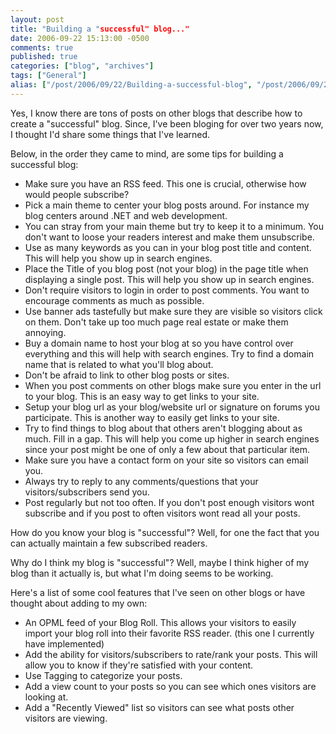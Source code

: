 ```yaml
---
layout: post
title: "Building a "successful" blog..."
date: 2006-09-22 15:13:00 -0500
comments: true
published: true
categories: ["blog", "archives"]
tags: ["General"]
alias: ["/post/2006/09/22/Building-a-successful-blog", "/post/2006/09/22/building-a-successful-blog"]
---
```

<!-- more -->
<P>Yes, I know there are tons of posts on other blogs that describe how to create a "successful" blog. Since, I've been bloging for over two years now, I thought I'd share some things that I've learned.</P>
<P>Below, in the order they came to mind, are some tips for building a successful blog:</P>
<UL>
<LI>Make sure you have an RSS feed. This one is crucial, otherwise how would people subscribe?</LI>
<LI>Pick a main theme to center your blog posts around.&nbsp;For instance my blog centers around .NET and web development.</LI>
<LI>You can stray from your main theme but try to keep it to a minimum. You don't want to loose your readers interest and make them unsubscribe.</LI>
<LI>Use as many keywords as you can in your blog post title and content. This will help you show up in search engines. </LI>
<LI>Place the Title of you blog post (not your blog)&nbsp;in the page title when displaying a single post. This will help you show up in search engines.</LI>
<LI>Don't require visitors to login in order to post comments. You want to encourage comments as much as possible.</LI>
<LI>Use banner ads tastefully but make sure they are visible so visitors click on them. Don't take up too much page&nbsp;real estate or make them annoying.</LI>
<LI>Buy a domain name to host your blog at so you have control over everything and this will help with search engines. Try to find a domain name that is related to what you'll blog about.</LI>
<LI>Don't be afraid to link to other blog posts or sites.</LI>
<LI>When you post comments on other blogs make sure you enter in the url to your blog. This is an easy way to get links to your site.</LI>
<LI>Setup your blog url as your blog/website url or signature on forums you participate. This is another way to easily get links to your site.</LI>
<LI>Try to find things to blog about that others aren't blogging about as much. Fill in a gap. This will help you come up higher in search engines since your post might be one of only a few about that particular item.</LI>
<LI>Make sure you have a contact form on your site so visitors can email you.</LI>
<LI>Always try to reply to any comments/questions that your visitors/subscribers send you.</LI>
<LI>Post regularly but not too often. If you don't post enough visitors wont subscribe and if you post to often visitors wont read all your posts.</LI></UL>
<P>How do you know your blog is "successful"? Well, for one the fact that you can actually maintain a few subscribed readers.</P>
<P>Why do I think my blog is "successful"? Well, maybe I think higher of my blog than it actually is, but what I'm doing seems to be working.</P>
<P>Here's a list of some cool features that I've seen on other blogs or have thought about adding to my own:</P>
<UL>
<LI>An OPML feed of your Blog Roll. This allows your visitors to easily import your blog roll into their favorite RSS reader. (this one I currently have implemented)</LI>
<LI>Add the ability for visitors/subscribers to rate/rank your posts. This will allow you to know if they're satisfied with your content.</LI>
<LI>Use Tagging to categorize your posts.</LI>
<LI>Add a view count to your posts so you can see which ones visitors are looking at.</LI>
<LI>Add a "Recently Viewed" list so visitors can see what posts other visitors are viewing.</LI></UL>
